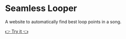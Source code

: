 # Seamless Looper

A website to automatically find best loop points in a song.

[👉 Try it 👈](https://zeozeozeo.github.io/seamless-looper/src/)
